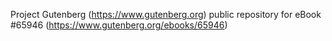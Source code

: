 Project Gutenberg (https://www.gutenberg.org) public repository for
eBook #65946 (https://www.gutenberg.org/ebooks/65946)
